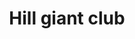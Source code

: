 ---
layout: item
title: Hill giant club
item-id: 20756
datatable: true
id: 20756
name: "Hill giant club"
monsters:
  - id: 7416
    name: "Obor"
    combat_level: 106
    wiki_url: "https://oldschool.runescape.wiki/w/Obor"
    drops:
      - quantity: "1"
        noted: false
        rarity: 0.00847457627118644
---